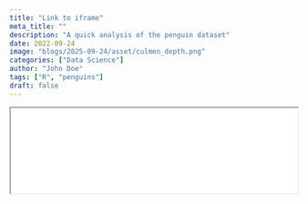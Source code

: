 ```yaml
---
title: "Link to iframe"
meta_title: ""
description: "A quick analysis of the penguin dataset"
date: 2022-09-24
image: "blogs/2025-09-24/asset/culmen_depth.png"
categories: ["Data Science"]
author: "John Doe"
tags: ["R", "penguins"]
draft: false
---
```


<iframe width="100%" height="150" name="iframe" src="blogs/2025-09-24/new_html.html"></iframe>
